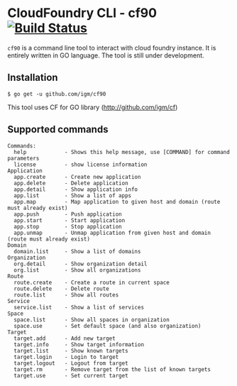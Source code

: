 # CloudFoundry CLI - cf90 [![Build Status](https://travis-ci.org/igm/cf90.png?branch=master)](https://travis-ci.org/igm/cf90)

`cf90` is a command line tool to interact with cloud foundry instance. It is entirely written in GO language.
The tool is still under development.

## Installation
`$ go get -u github.com/igm/cf90`

This tool uses CF for GO library (http://github.com/igm/cf)

## Supported commands

```
Commands:
  help            - Shows this help message, use [COMMAND] for command parameters
  license         - show license information
Application
  app.create      - Create new application
  app.delete      - Delete application
  app.detail      - Show application info
  app.list        - Show a list of apps
  app.map         - Map application to given host and domain (route must already exist)
  app.push        - Push application
  app.start       - Start application
  app.stop        - Stop application
  app.unmap       - Unmap application from given host and domain (route must already exist)
Domain
  domain.list     - Show a list of domains
Organization
  org.detail      - Show organization detail
  org.list        - Show all organizations
Route
  route.create    - Create a route in current space
  route.delete    - Delete route
  route.list      - Show all routes
Service
  service.list    - Show a list of services
Space
  space.list      - Show all spaces in organization
  space.use       - Set default space (and also organization)
Target
  target.add      - Add new target
  target.info     - Show target information
  target.list     - Show known targets
  target.login    - Login to target
  target.logout   - Logout from target
  target.rm       - Remove target from the list of known targets
  target.use      - Set current target
```
